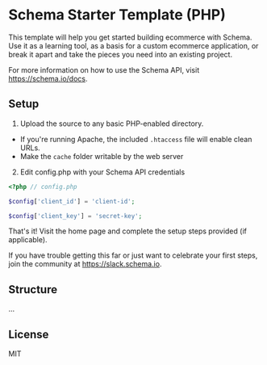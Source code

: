 # Schema Starter Template (PHP)

This template will help you get started building ecommerce with Schema. Use it as a learning tool, as a basis for a custom ecommerce application, or break it apart and take the pieces you need into an existing project.

For more information on how to use the Schema API, visit https://schema.io/docs.

## Setup

1) Upload the source to any basic PHP-enabled directory.

- If you're running Apache, the included `.htaccess` file will enable clean URLs.
- Make the `cache` folder writable by the web server

2) Edit config.php with your Schema API credentials

```php
<?php // config.php

$config['client_id'] = 'client-id';

$config['client_key'] = 'secret-key';
```

That's it! Visit the home page and complete the setup steps provided (if applicable).

If you have trouble getting this far or just want to celebrate your first steps, join the community at https://slack.schema.io.

## Structure

...

## License

MIT
